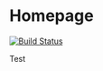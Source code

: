 # Homepage

[![Build Status](https://cloud.drone.io/api/badges/RobboF/homepage/status.svg)](https://cloud.drone.io/RobboF/homepage)

Test
